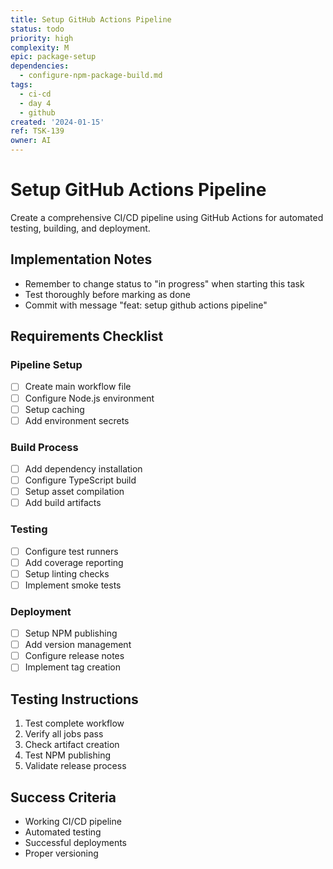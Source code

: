 ```yaml
---
title: Setup GitHub Actions Pipeline
status: todo
priority: high
complexity: M
epic: package-setup
dependencies:
  - configure-npm-package-build.md
tags:
  - ci-cd
  - day 4
  - github
created: '2024-01-15'
ref: TSK-139
owner: AI
---
```


# Setup GitHub Actions Pipeline

Create a comprehensive CI/CD pipeline using GitHub Actions for automated testing, building, and deployment.

## Implementation Notes
- Remember to change status to "in progress" when starting this task
- Test thoroughly before marking as done
- Commit with message "feat: setup github actions pipeline"

## Requirements Checklist

### Pipeline Setup
- [ ] Create main workflow file
- [ ] Configure Node.js environment
- [ ] Setup caching
- [ ] Add environment secrets

### Build Process
- [ ] Add dependency installation
- [ ] Configure TypeScript build
- [ ] Setup asset compilation
- [ ] Add build artifacts

### Testing
- [ ] Configure test runners
- [ ] Add coverage reporting
- [ ] Setup linting checks
- [ ] Implement smoke tests

### Deployment
- [ ] Setup NPM publishing
- [ ] Add version management
- [ ] Configure release notes
- [ ] Implement tag creation

## Testing Instructions
1. Test complete workflow
2. Verify all jobs pass
3. Check artifact creation
4. Test NPM publishing
5. Validate release process

## Success Criteria
- Working CI/CD pipeline
- Automated testing
- Successful deployments
- Proper versioning 
